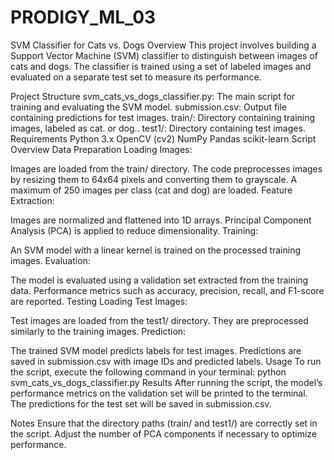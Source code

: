 # PRODIGY_ML_03
SVM Classifier for Cats vs. Dogs
Overview
This project involves building a Support Vector Machine (SVM) classifier to distinguish between images of cats and dogs. The classifier is trained using a set of labeled images and evaluated on a separate test set to measure its performance.

Project Structure
svm_cats_vs_dogs_classifier.py: The main script for training and evaluating the SVM model.
submission.csv: Output file containing predictions for test images.
train/: Directory containing training images, labeled as cat. or dog..
test1/: Directory containing test images.
Requirements
Python 3.x
OpenCV (cv2)
NumPy
Pandas
scikit-learn
Script Overview
Data Preparation
Loading Images:

Images are loaded from the train/ directory.
The code preprocesses images by resizing them to 64x64 pixels and converting them to grayscale.
A maximum of 250 images per class (cat and dog) are loaded.
Feature Extraction:

Images are normalized and flattened into 1D arrays.
Principal Component Analysis (PCA) is applied to reduce dimensionality.
Training:

An SVM model with a linear kernel is trained on the processed training images.
Evaluation:

The model is evaluated using a validation set extracted from the training data.
Performance metrics such as accuracy, precision, recall, and F1-score are reported.
Testing
Loading Test Images:

Test images are loaded from the test1/ directory.
They are preprocessed similarly to the training images.
Prediction:

The trained SVM model predicts labels for test images.
Predictions are saved in submission.csv with image IDs and predicted labels.
Usage
To run the script, execute the following command in your terminal:
python svm_cats_vs_dogs_classifier.py
Results
After running the script, the model’s performance metrics on the validation set will be printed to the terminal. The predictions for the test set will be saved in submission.csv.

Notes
Ensure that the directory paths (train/ and test1/) are correctly set in the script.
Adjust the number of PCA components if necessary to optimize performance.
